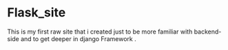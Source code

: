 # Flask_site
This is my first raw site that i created just to be more familiar with backend-side and to get deeper in django Framework .
